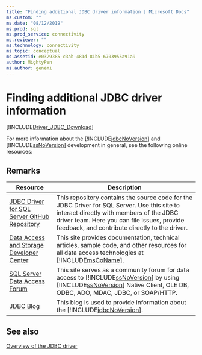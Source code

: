 ```yaml
---
title: "Finding additional JDBC driver information | Microsoft Docs"
ms.custom: ""
ms.date: "08/12/2019"
ms.prod: sql
ms.prod_service: connectivity
ms.reviewer: ""
ms.technology: connectivity
ms.topic: conceptual
ms.assetid: e0329385-c3ab-481d-81b5-6703955a91a9
author: MightyPen
ms.author: genemi
---
```

# Finding additional JDBC driver information

[!INCLUDE[Driver_JDBC_Download](../../includes/driver_jdbc_download.md)]

  For more information about the [!INCLUDE[jdbcNoVersion](../../includes/jdbcnoversion_md.md)] and [!INCLUDE[ssNoVersion](../../includes/ssnoversion-md.md)] development in general, see the following online resources:  
  
## Remarks  
  
|Resource|Description|  
|--------------|-----------------|  
|[JDBC Driver for SQL Server GitHub Repository](https://github.com/microsoft/mssql-jdbc)|This repository contains the source code for the JDBC Driver for SQL Server. Use this site to interact directly with members of the JDBC driver team. Here you can file issues, provide feedback, and contribute directly to the driver.|
|[Data Access and Storage Developer Center](https://go.microsoft.com/fwlink?linkid=4173)|This site provides documentation, technical articles, sample code, and other resources for all data access technologies at [!INCLUDE[msCoName](../../includes/msconame_md.md)].|  
|[SQL Server Data Access Forum](https://go.microsoft.com/fwlink/?LinkId=70651)|This site serves as a community forum for data access to [!INCLUDE[ssNoVersion](../../includes/ssnoversion-md.md)] by using [!INCLUDE[ssNoVersion](../../includes/ssnoversion-md.md)] Native Client, OLE DB, ODBC, ADO, MDAC, JDBC, or SOAP/HTTP.|  
|[JDBC Blog](https://go.microsoft.com/fwlink/?LinkId=124746)|This blog is used to provide information about the [!INCLUDE[jdbcNoVersion](../../includes/jdbcnoversion_md.md)].|  
  
## See also  

 [Overview of the JDBC driver](../../connect/jdbc/overview-of-the-jdbc-driver.md)  
